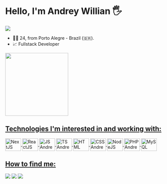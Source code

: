 # Hello, I'm Andrey Willian 🖐️

![](https://komarev.com/ghpvc/?username=Andreywrl&style=for-the-badge&color=red)
- 👨‍💻 24, from Porto Alegre - Brazil (🇧🇷).
- 📈 Fullstack Developer

<div>
<a href="https://github.com/Andreywrl">
<img height="200em" src="https://github-readme-stats.vercel.app/api/top-langs/?username=Andreywrl&layout=compact&langs_count=7&theme=dracula"/>
</div>

## Technologies I'm interested in and working with:
<div style="display: inline_block;">
<img align="center" height="40" width="50" alt="NextJS Andrey"  src="https://cdn.jsdelivr.net/gh/devicons/devicon/icons/nextjs/nextjs-original.svg" />
<img align="center" height="40" width="50" alt="ReactJS Andrey" src="https://cdn.jsdelivr.net/gh/devicons/devicon/icons/react/react-original.svg" />
<img align="center" height="40" width="50" alt="JS Andrey"src="https://cdn.jsdelivr.net/gh/devicons/devicon/icons/javascript/javascript-original.svg" />
<img align="center" height="40" width="50" alt="TS Andrey" src="https://cdn.jsdelivr.net/gh/devicons/devicon/icons/typescript/typescript-original.svg" />
<img align="center" height="40" width="50" alt="HTML Andrey" src="https://cdn.jsdelivr.net/gh/devicons/devicon/icons/html5/html5-original.svg" />
<img align="center" height="40" width="50" alt="CSS Andrey" src="https://cdn.jsdelivr.net/gh/devicons/devicon/icons/css3/css3-original.svg" />
<img align="center" height="40" width="50" alt="NodeJS Andrey" src="https://cdn.jsdelivr.net/gh/devicons/devicon/icons/nodejs/nodejs-original.svg" />
<img align="center" height="40" width="50" alt="PHP Andrey" src="https://cdn.jsdelivr.net/gh/devicons/devicon/icons/php/php-original.svg" />
<img align="center" height="40" width="50" alt="MySQL Andrey" src="https://cdn.jsdelivr.net/gh/devicons/devicon/icons/mysql/mysql-original.svg" />
</div>

## How to find me:
<div>
<a href="https://www.linkedin.com/in/andrey-willian/" target="_blank"><img src="https://img.shields.io/badge/LinkedIn-0077B5?style=for-the-badge&logo=linkedin&logoColor=white" target="_blank"></a>
<a href = "https://api.whatsapp.com/send?phone=5551994498561&text=Ol%C3%A1%20Andrey,%20tudo%20bem?%20Adorei%20seu%20perfil%20no%20GitHub!"><img src="https://img.shields.io/badge/WhatsApp-25D366?style=for-the-badge&logo=whatsapp&logoColor=white" target="_blank"></a>
<a href="mailto:andreywillianlemos@hotmail.com" target="_blank"><img src="https://img.shields.io/badge/Microsoft_Outlook-0078D4?style=for-the-badge&logo=microsoft-outlook&logoColor=white" target="_blank"></a>
</div>

<!---
Andreywrl/Andreywrl is a ✨ special ✨ repository because its `README.md` (this file) appears on your GitHub profile.
You can click the Preview link to take a look at your changes.
--->

